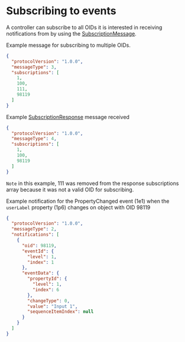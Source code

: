 # Subscribing to events

A controller can subscribe to all OIDs it is interested in receiving notifications from by using the [SubscriptionMessage](https://specs.amwa.tv/is-12/branches/v1.0-dev/docs/Protocol_messaging.html#subscription-message-type).

Example message for subscribing to multiple OIDs.

```json
{
  "protocolVersion": "1.0.0",
  "messageType": 3,
  "subscriptions": [
    1,
    100,
    111,
    98119
  ]
}
```

Example [SubscriptionResponse](https://specs.amwa.tv/is-12/branches/v1.0-dev/docs/Protocol_messaging.html#subscription-response-message-type) message received

```json
{
  "protocolVersion": "1.0.0",
  "messageType": 4,
  "subscriptions": [
    1,
    100,
    98119
  ]
}
```

`Note` in this example, 111 was removed from the response subscriptions array because it was not a valid OID for subscribing.

Example notification for the PropertyChanged event (1e1) when the `userLabel` property (1p6) changes on object with OID 98119

```json
{
  "protocolVersion": "1.0.0",
  "messageType": 2,
  "notifications": [
    {
      "oid": 98119,
      "eventId": {
        "level": 1,
        "index": 1
      },
      "eventData": {
        "propertyId": {
          "level": 1,
          "index": 6
        },
        "changeType": 0,
        "value": "Input 1",
        "sequenceItemIndex": null
      }
    }
  ]
}
```
